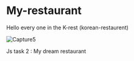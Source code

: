 # My-restaurant
Hello every one in the K-rest (korean-restaurent)

![Capture5](https://user-images.githubusercontent.com/103364510/163233122-39a2bf0f-4a8f-48b2-a0e2-524d3040207f.PNG)

Js task 2 : My dream restaurant 
